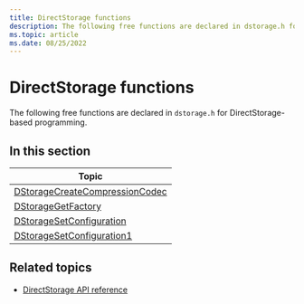 ```yaml
---
title: DirectStorage functions
description: The following free functions are declared in dstorage.h for DirectStorage-based programming.
ms.topic: article
ms.date: 08/25/2022
---
```


# DirectStorage functions

The following free functions are declared in `dstorage.h` for DirectStorage-based programming.

## In this section

| Topic |
|-|
| [DStorageCreateCompressionCodec](/windows/win32/dstorage/dstorage/nf-dstorage-dstoragecreatecompressioncodec) |
| [DStorageGetFactory](/windows/win32/dstorage/dstorage/nf-dstorage-dstoragegetfactory) |
| [DStorageSetConfiguration](/windows/win32/dstorage/dstorage/nf-dstorage-dstoragesetconfiguration) |
| [DStorageSetConfiguration1](/windows/win32/dstorage/dstorage/nf-dstorage-dstoragesetconfiguration1) |

## Related topics

* [DirectStorage API reference](./dstorage-api-reference.md)
